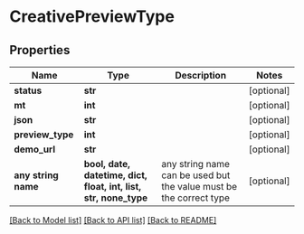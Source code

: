 # CreativePreviewType


## Properties
Name | Type | Description | Notes
------------ | ------------- | ------------- | -------------
**status** | **str** |  | [optional] 
**mt** | **int** |  | [optional] 
**json** | **str** |  | [optional] 
**preview_type** | **int** |  | [optional] 
**demo_url** | **str** |  | [optional] 
**any string name** | **bool, date, datetime, dict, float, int, list, str, none_type** | any string name can be used but the value must be the correct type | [optional]

[[Back to Model list]](../README.md#documentation-for-models) [[Back to API list]](../README.md#documentation-for-api-endpoints) [[Back to README]](../README.md)


